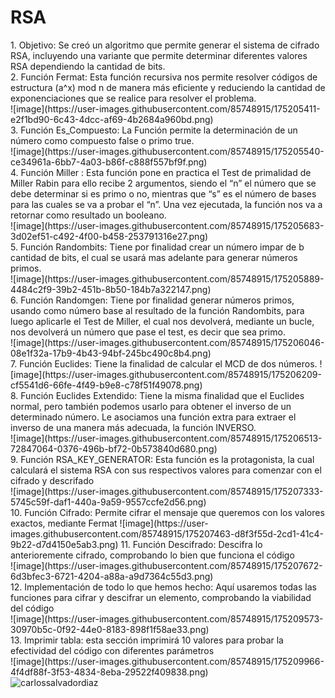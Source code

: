 <h1> RSA</h1>
1. Objetivo: Se creó un algoritmo que permite generar el sistema de cifrado RSA, incluyendo una variante que permite determinar diferentes valores RSA dependiendo la cantidad de bits.<br> 2. Función Fermat: Esta función recursiva nos permite resolver códigos de estructura (a^x) mod n de manera más eficiente y reduciendo la cantidad de exponenciaciones que se realice para resolver el problema.<br> ![image](https://user-images.githubusercontent.com/85748915/175205411-e2f1bd90-6c43-4dcc-af69-4b2684a960bd.png) <br>3. Función Es_Compuesto: La Función permite la determinación de un número como compuesto false o primo true.<br> ![image](https://user-images.githubusercontent.com/85748915/175205540-ce34961a-6bb7-4a03-b86f-c888f557bf9f.png)<br> 4. Función Miller : Esta función pone en practica el Test de primalidad de Miller Rabin para ello recibe 2 argumentos, siendo el “n” el número que se debe determinar si es primo o no, mientras que “s” es el número de bases para las cuales se va a probar el “n”. Una vez ejecutada, la función nos va a retornar como resultado un booleano. <br>![image](https://user-images.githubusercontent.com/85748915/175205683-3d02ef51-c492-4f00-b458-253791316e27.png) <br>5. Función Randombits: Tiene por finalidad crear un número impar de b cantidad de bits, el cual se usará mas adelante para generar números primos.<br> ![image](https://user-images.githubusercontent.com/85748915/175205889-4484c2f9-39b2-451b-8b50-184b7a322147.png)<br>6. Función Randomgen: Tiene por finalidad generar números primos, usando como número base al resultado de la función Randombits, para luego aplicarle el Test de Miller, el cual nos devolverá, mediante un bucle, nos devolverá un número que pase el test, es decir que sea primo.<br> ![image](https://user-images.githubusercontent.com/85748915/175206046-08e1f32a-17b9-4b43-94bf-245bc490c8b4.png)<br> 7. Función Euclides: Tiene la finalidad de calcular el MCD de dos números. ![image](https://user-images.githubusercontent.com/85748915/175206209-cf5541d6-66fe-4f49-b9e8-c78f51f49078.png)<br> 8. Función Euclides Extendido: Tiene la misma finalidad que el Euclides normal, pero también podemos usarlo para obtener el inverso de un determinado número. Le asociamos una función extra para extraer el inverso de una manera más adecuada, la función INVERSO. <br>![image](https://user-images.githubusercontent.com/85748915/175206513-72847064-0376-496b-bf72-0b573840d680.png) <br>9. Función RSA_KEY_GENERATOR: Esta función es la protagonista, la cual calculará el sistema RSA con sus respectivos valores para comenzar con el cifrado y descrifado <br>![image](https://user-images.githubusercontent.com/85748915/175207333-5745c59f-daf1-440a-9a59-9557ccfe2d56.png)<br> 10. Función Cifrado: Permite cifrar el mensaje que queremos con los valores exactos, mediante Fermat ![image](https://user-images.githubusercontent.com/85748915/175207463-d8f3f55d-2cd1-41c4-9b22-d7d4150e5ab3.png) 11. Función Descifrado: Descifra lo anterioremente cifrado, comprobando lo bien que funciona el código<br> ![image](https://user-images.githubusercontent.com/85748915/175207672-6d3bfec3-6721-4204-a88a-a9d7364c55d3.png)<br> 12. Implementación de todo lo que hemos hecho: Aquí usaremos todas las funciones para cifrar y descifrar un elemento, comprobando la viabilidad del código <br>
![image](https://user-images.githubusercontent.com/85748915/175209573-30970b5c-0f92-44e0-8183-898f1f58ae33.png)<br>
13. Imprimir tabla: esta sección imprimirá 10 valores para probar la efectividad del código con diferentes parámetros
<br>
![image](https://user-images.githubusercontent.com/85748915/175209966-4f4df88f-3f53-4834-8eba-29522f409838.png)<br>
<img align="center" src="https://user-images.githubusercontent.com/85748915/175209966-4f4df88f-3f53-4834-8eba-29522f409838.png" alt="carlossalvadordiaz" /></p>


